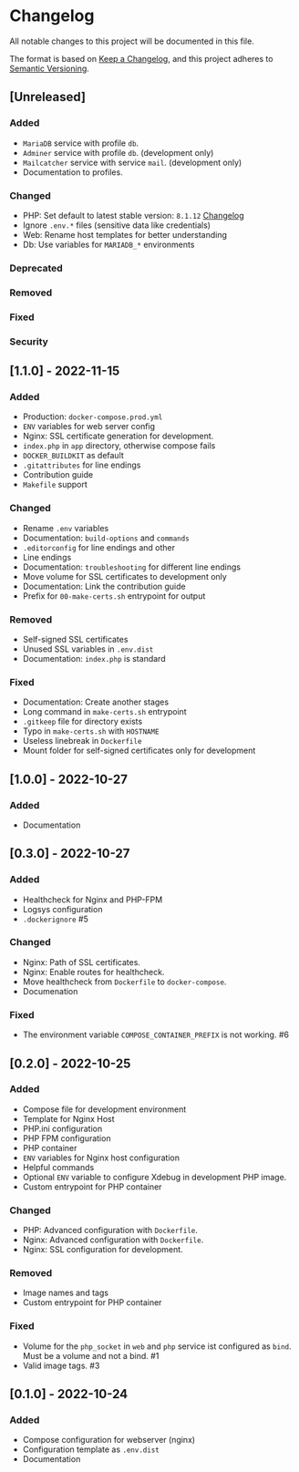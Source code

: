 # Changelog

All notable changes to this project will be documented in this file.

The format is based on [Keep a Changelog](https://keepachangelog.com/en/1.0.0/),
and this project adheres to [Semantic Versioning](https://semver.org/spec/v2.0.0.html).

## [Unreleased]

### Added

- `MariaDB` service with profile `db`.
- `Adminer` service with profile `db`. (development only)
- `Mailcatcher` service with service `mail`. (development only)
- Documentation to profiles.

### Changed

- PHP: Set default to latest stable version: `8.1.12` [Changelog](https://www.php.net/ChangeLog-8.php#8.1.12)
- Ignore `.env.*` files (sensitive data like credentials)
- Web: Rename host templates for better understanding
- Db: Use variables for `MARIADB_*` environments

### Deprecated

### Removed

### Fixed

### Security

## [1.1.0] - 2022-11-15

### Added

- Production: `docker-compose.prod.yml`
- `ENV` variables for web server config
- Nginx: SSL certificate generation for development.
- `index.php` in `app` directory, otherwise compose fails
- `DOCKER_BUILDKIT` as default
- `.gitattributes` for line endings
- Contribution guide
- `Makefile` support

### Changed

- Rename `.env` variables
- Documentation: `build-options` and `commands`
- `.editorconfig` for line endings and other
- Line endings
- Documentation: `troubleshooting` for different line endings
- Move volume for SSL certificates to development only
- Documentation: Link the contribution guide
- Prefix for `00-make-certs.sh` entrypoint for output

### Removed

- Self-signed SSL certificates
- Unused SSL variables in `.env.dist`
- Documentation: `index.php` is standard

### Fixed

- Documentation: Create another stages
- Long command in `make-certs.sh` entrypoint
- `.gitkeep` file for directory exists
- Typo in `make-certs.sh` with `HOSTNAME`
- Useless linebreak in `Dockerfile`
- Mount folder for self-signed certificates only for development

## [1.0.0] - 2022-10-27

### Added

- Documentation

## [0.3.0] - 2022-10-27

### Added

- Healthcheck for Nginx and PHP-FPM
- Logsys configuration
- `.dockerignore` #5

### Changed

- Nginx: Path of SSL certificates.
- Nginx: Enable routes for healthcheck.
- Move healthcheck from `Dockerfile` to `docker-compose`.
- Documenation

### Fixed

- The environment variable `COMPOSE_CONTAINER_PREFIX` is not working. #6

## [0.2.0] - 2022-10-25

### Added

- Compose file for development environment
- Template for Nginx Host
- PHP.ini configuration
- PHP FPM configuration
- PHP container
- `ENV` variables for Nginx host configuration
- Helpful commands
- Optional `ENV` variable to configure Xdebug in development PHP image.
- Custom entrypoint for PHP container

### Changed

- PHP: Advanced configuration with `Dockerfile`.
- Nginx: Advanced configuration with `Dockerfile`.
- Nginx: SSL configuration for development.

### Removed

- Image names and tags
- Custom entrypoint for PHP container

### Fixed

- Volume for the `php_socket` in `web` and `php` service ist configured as `bind`. Must be a volume and not a bind. #1
- Valid image tags. #3

## [0.1.0] - 2022-10-24

### Added

- Compose configuration for webserver (nginx)
- Configuration template as `.env.dist`
- Documentation
